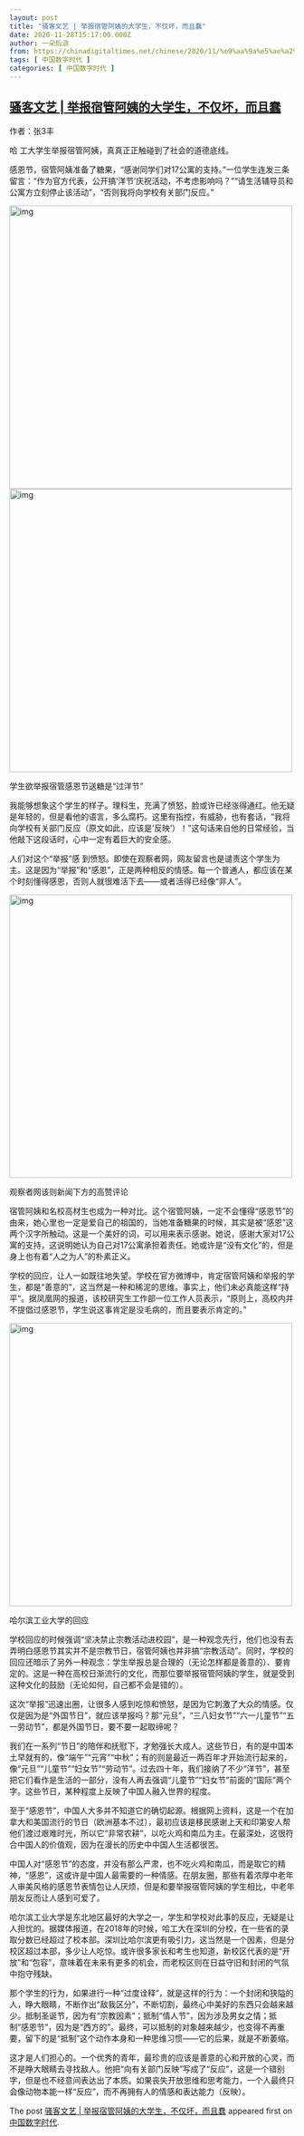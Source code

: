 ```yaml
---
layout: post
title: "骚客文艺 | 举报宿管阿姨的大学生，不仅坏，而且蠢"
date: 2020-11-28T15:17:00.000Z
author: 一朵后浪
from: https://chinadigitaltimes.net/chinese/2020/11/%e9%aa%9a%e5%ae%a2%e6%96%87%e8%89%ba-%e4%b8%be%e6%8a%a5%e5%ae%bf%e7%ae%a1%e9%98%bf%e5%a7%a8%e7%9a%84%e5%a4%a7%e5%ad%a6%e7%94%9f%ef%bc%8c%e4%b8%8d%e4%bb%85%e5%9d%8f%ef%bc%8c%e8%80%8c%e4%b8%94/
tags: [ 中国数字时代 ]
categories: [ 中国数字时代 ]
---
```

<!--1606576620000-->
[骚客文艺 | 举报宿管阿姨的大学生，不仅坏，而且蠢](https://chinadigitaltimes.net/chinese/2020/11/%e9%aa%9a%e5%ae%a2%e6%96%87%e8%89%ba-%e4%b8%be%e6%8a%a5%e5%ae%bf%e7%ae%a1%e9%98%bf%e5%a7%a8%e7%9a%84%e5%a4%a7%e5%ad%a6%e7%94%9f%ef%bc%8c%e4%b8%8d%e4%bb%85%e5%9d%8f%ef%bc%8c%e8%80%8c%e4%b8%94/)
------

<div>
<p>作者：张3丰</p><p>哈 工大学生举报宿管阿姨，真真正正触碰到了社会的道德底线。</p><p>感恩节，宿管阿姨准备了糖果，“感谢同学们对17公寓的支持。”一位学生连发三条留言：“作为官方代表，公开搞‘洋节’庆祝活动，不考虑影响吗？”“请生活辅导员和公寓方立刻停止该活动”，“否则我将向学校有关部门反应。”</p><p><img class="aligncenter" src="https://chinadigitaltimes.net/chinese/files/2020/11/post-659924-5fc26785810d3.png" alt="img" width="500"><br /><img class="aligncenter" src="https://chinadigitaltimes.net/chinese/files/2020/11/post-659924-5fc26787bc2c6.png" alt="img" width="500"></p><p>学生欲举报宿管感恩节送糖是“过洋节”</p><p>我能够想象这个学生的样子。理科生，充满了愤怒，脸或许已经涨得通红。他无疑是年轻的，但是看他的语言，多么腐朽。这里有指控，有威胁，也有套话，“我将向学校有关部门反应（原文如此，应该是‘反映’）！”这句话来自他的日常经验，当他敲下这段话时，心中一定有着巨大的安全感。</p><p>人们对这个“举报”感 到愤怒。即使在观察者网，网友留言也是谴责这个学生为主。这是因为“举报”和“感恩”，正是两种相反的情感。每一个普通人，都应该在某个时刻懂得感恩，否则人就很难活下去——或者活得已经像“非人”。</p><p><img class="aligncenter" src="https://chinadigitaltimes.net/chinese/files/2020/11/post-659924-5fc2678a1a893.png" alt="img" width="500"></p><p>观察者网该则新闻下方的高赞评论</p><p>宿管阿姨和名校高材生也成为一种对比。这个宿管阿姨，一定不会懂得“感恩节”的由来，她心里也一定是爱自己的祖国的，当她准备糖果的时候，其实是被“感恩”这两个汉字所触动。这是一个美好的词，可以用来表示感谢。她说，感谢大家对17公寓的支持，这说明她认为自己对17公寓承担着责任。她或许是“没有文化”的，但是身上也有着“人之为人”的朴素正义。</p><p>学校的回应，让人一如既往地失望。学校在官方微博中，肯定宿管阿姨和举报的学生，都是“善意的”，这当然是一种和稀泥的思维。事实上，他们未必真能这样“持平“。据凤凰网的报道，该校研究生工作部一位工作人员表示，“原则上，高校内并不提倡过感恩节，学生说这事肯定是没毛病的，而且要表示肯定的。”</p><p><img class="aligncenter" src="https://chinadigitaltimes.net/chinese/files/2020/11/post-659924-5fc2678cb5592.png" alt="img" width="500"></p><p>哈尔滨工业大学的回应</p><p>学校回应的时候强调“坚决禁止宗教活动进校园”，是一种观念先行，他们也没有去弄明白感恩节其实并不是宗教节日，宿管阿姨也并非搞“宗教活动”。同时，学校的回应还暗示了另外一种观念：学生举报总是合理的（无论怎样都是善意的）、要肯定的。这是一种在高校日渐流行的文化，而那位要举报宿管阿姨的学生，就是受到这种文化的鼓励（无论如何，自己都不会是错的）。</p><p>这次“举报”迅速出圈，让很多人感到吃惊和愤怒，是因为它刺激了大众的情感。仅仅是因为是“外国节日”，就应该举报吗？那“元旦”，“三八妇女节”“六一儿童节”“五一劳动节”，都是外国节日，要不要一起取缔呢？</p><p>我们在一系列“节日”的陪伴和抚慰下，才勉强长大成人。这些节日，有的是中国本土早就有的，像“端午”“元宵”“中秋”；有的则是最近一两百年才开始流行起来的，像“元旦”“儿童节”“妇女节”“劳动节”。过去四十年，我们接纳了不少“洋节”，甚至把它们看作是生活的一部分，没有人再去强调“儿童节”“妇女节”前面的“国际”两个字。这些节日，某种程度上反映了中国人融入世界的程度。</p><p>至于“感恩节”，中国人大多并不知道它的确切起源。根据网上资料，这是一个在加拿大和美国流行的节日（欧洲基本不过），最初应该是移民感谢上天和印第安人帮他们渡过艰难时光，所以它“非常农耕”，以吃火鸡和南瓜为主。在最深处，这很符合中国人的价值观，因为在漫长的历史中中国人生活都很苦。</p><p>中国人对“感恩节”的态度，并没有那么严肃，也不吃火鸡和南瓜，而是取它的精神，“感恩”，这或许是中国人最需要的一种情感。在朋友圈，那些有着浓厚中老年人审美风格的感恩节表情包让人厌烦，但是和要举报宿管阿姨的学生相比，中老年朋友反而让人感到可爱了。</p><p>哈尔滨工业大学是东北地区最好的大学之一，学生和学校对此事的反应，无疑是让人担忧的。据媒体报道，在2018年的时候，哈工大在深圳的分校，在一些省的录取分数已经超过了校本部。深圳比哈尔滨更有吸引力，这当然是一个因素，但是分校区超过本部，多少让人吃惊。或许很多家长和考生也知道，新校区代表的是“开放”和“包容”，意味着在未来有更多的机会，而老校区则在日益守旧和封闭的气氛中抱守残缺。</p><p>那个学生的行为，如果进行一种“过度诠释”，就是这样的行为：一个封闭和狭隘的人，睁大眼睛，不断作出“敌我区分”，不断切割，最终心中美好的东西只会越来越少。抵制圣诞节，因为有“宗教因素”；抵制“情人节”，因为涉及男女之情；抵制“感恩节”，因为是“西方的”。最终，可以抵制的对象越来越少，也变得不再重要，留下的是“抵制”这个动作本身和一种思维习惯——它的后果，就是不断萎缩。</p><p>这才是人们担心的。一个优秀的青年，最珍贵的应该是善意的心和开放的心灵，而不是睁大眼睛去寻找敌人。他把“向有关部门反映”写成了“反应”，这是一个错别字，但是也不经意间表达出了本质。如果丧失开放思维和思考能力，一个人最终只会像动物本能一样“反应”，而不再拥有人的情感和表达能力（反映）。</p><p>The post <a rel="nofollow" href="https://chinadigitaltimes.net/chinese/2020/11/%e9%aa%9a%e5%ae%a2%e6%96%87%e8%89%ba-%e4%b8%be%e6%8a%a5%e5%ae%bf%e7%ae%a1%e9%98%bf%e5%a7%a8%e7%9a%84%e5%a4%a7%e5%ad%a6%e7%94%9f%ef%bc%8c%e4%b8%8d%e4%bb%85%e5%9d%8f%ef%bc%8c%e8%80%8c%e4%b8%94/">骚客文艺 | 举报宿管阿姨的大学生，不仅坏，而且蠢</a> appeared first on <a rel="nofollow" href="https://chinadigitaltimes.net/chinese">中国数字时代</a>.</p>
</div>
